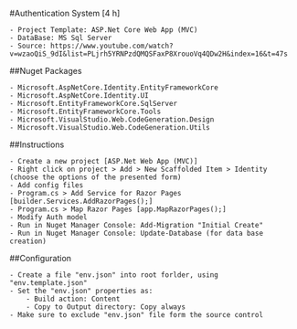 ﻿#Authentication System [4 h]

	- Project Template: ASP.Net Core Web App (MVC)
	- DataBase: MS Sql Server
	- Source: https://www.youtube.com/watch?v=wzaoQiS_9dI&list=PLjrh5YRNPzdQMQSFaxP8XrouoVq4QDw2H&index=16&t=47s


##Nuget Packages

	- Microsoft.AspNetCore.Identity.EntityFrameworkCore
	- Microsoft.AspNetCore.Identity.UI
	- Microsoft.EntityFrameworkCore.SqlServer
	- Microsoft.EntityFrameworkCore.Tools
	- Microsoft.VisualStudio.Web.CodeGeneration.Design
	- Microsoft.VisualStudio.Web.CodeGeneration.Utils	

##Instructions

	- Create a new project [ASP.Net Web App (MVC)]
	- Right click on project > Add > New Scaffolded Item > Identity (choose the options of the presented form)
	- Add config files
	- Program.cs > Add Service for Razor Pages [builder.Services.AddRazorPages();]
	- Program.cs > Map Razor Pages [app.MapRazorPages();]
	- Modify Auth model
	- Run in Nuget Manager Console: Add-Migration "Initial Create"
	- Run in Nuget Manager Console: Update-Database (for data base creation)

##Configuration

	- Create a file "env.json" into root forlder, using "env.template.json"
	- Set the "env.json" properties as:
		- Build action: Content
		- Copy to Output directory: Copy always
	- Make sure to exclude "env.json" file form the source control
